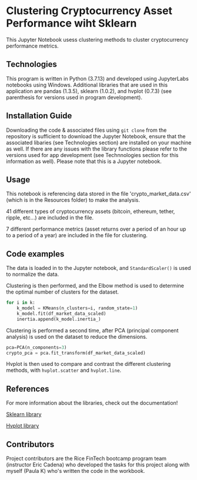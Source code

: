 # Clustering Cryptocurrency Asset Performance wiht Sklearn

This Jupyter Notebook usess clustering methods to cluster cryptocurrency performance metrics. 

## Technologies

This program is written in Python (3.7.13) and developed using JupyterLabs notebooks using Windows. Additional libraries that are used in this application are pandas (1.3.5), sklearn (1.0.2), and hvplot (0.7.3) (see parenthesis for versions used in program development).

## Installation Guide

Downloading the code & associated files using `git clone` from the repository is sufficient to download the Jupyter Notebook, ensure that the associated libaries (see Technologies section) are installed on your machine as well. If there are any issues with the library functions please refer to the versions used for app development (see Technnologies section for this information as well).  Please note that this is a Jupyter notebook. 

## Usage

This notebook is referencing data stored in the file 'crypto_market_data.csv' (which is in the Resources folder) to make the analysis. 

41 different types of cryptocurrency assets (bitcoin, ethereum, tether, ripple, etc...) are included in the file.

7 different performance metrics (asset returns over a period of an hour up to a period of a year) are included in the file for clustering. 

## Code examples

The data is loaded in to the Jupyter notebook, and `StandardScaler()` is used to normalize the data. 

Clustering is then performed, and the Elbow method is used to determine the optimal number of clusters for the dataset. 

```python
for i in k:
    k_model = KMeans(n_clusters=i, random_state=1)
    k_model.fit(df_market_data_scaled)
    inertia.append(k_model.inertia_)
```

Clustering is performed a second time, after PCA (principal component analysis) is used on the dataset to reduce the dimensions. 

```python
pca=PCA(n_components=3)
crypto_pca = pca.fit_transform(df_market_data_scaled)
```

Hvplot is then used to compare and contrast the different clustering methods, with `hvplot.scatter` and `hvplot.line`.

## References

For more information about the libraries, check out the documentation!

[Sklearn library](https://scikit-learn.org/stable/)

[Hvplot library](https://hvplot.holoviz.org/)

## Contributors

Project contributors are the Rice FinTech bootcamp program team (instructor Eric Cadena) who developed the tasks for this project along with myself (Paula K) who's written the code in the workbook.
